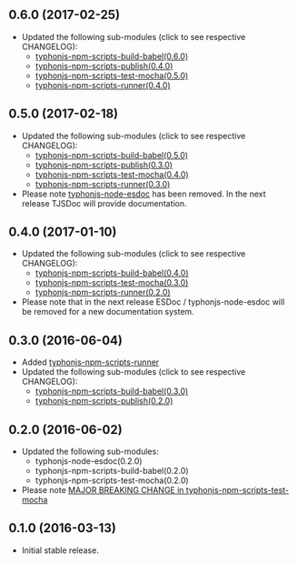 ## 0.6.0 (2017-02-25)
- Updated the following sub-modules (click to see respective CHANGELOG): 
  - [typhonjs-npm-scripts-build-babel(0.6.0)](https://github.com/typhonjs-node-npm-scripts/typhonjs-npm-scripts-build-babel/releases/tag/0.5.0)
  - [typhonjs-npm-scripts-publish(0.4.0)](https://github.com/typhonjs-node-npm-scripts/typhonjs-npm-scripts-publish/releases/tag/0.3.0)
  - [typhonjs-npm-scripts-test-mocha(0.5.0)](https://github.com/typhonjs-node-npm-scripts/typhonjs-npm-scripts-test-mocha/releases/tag/0.4.0)
  - [typhonjs-npm-scripts-runner(0.4.0)](https://github.com/typhonjs-node-npm-scripts/typhonjs-npm-scripts-runner/releases/tag/0.3.0)

## 0.5.0 (2017-02-18)
- Updated the following sub-modules (click to see respective CHANGELOG): 
  - [typhonjs-npm-scripts-build-babel(0.5.0)](https://github.com/typhonjs-node-npm-scripts/typhonjs-npm-scripts-build-babel/releases/tag/0.5.0)
  - [typhonjs-npm-scripts-publish(0.3.0)](https://github.com/typhonjs-node-npm-scripts/typhonjs-npm-scripts-publish/releases/tag/0.3.0)
  - [typhonjs-npm-scripts-test-mocha(0.4.0)](https://github.com/typhonjs-node-npm-scripts/typhonjs-npm-scripts-test-mocha/releases/tag/0.4.0)
  - [typhonjs-npm-scripts-runner(0.3.0)](https://github.com/typhonjs-node-npm-scripts/typhonjs-npm-scripts-runner/releases/tag/0.3.0)
- Please note [typhonjs-node-esdoc](https://www.npmjs.com/package/typhonjs-node-esdoc) has been removed. In the next release TJSDoc will provide documentation. 

## 0.4.0 (2017-01-10)
- Updated the following sub-modules (click to see respective CHANGELOG): 
  - [typhonjs-npm-scripts-build-babel(0.4.0)](https://github.com/typhonjs-node-npm-scripts/typhonjs-npm-scripts-build-babel/releases/tag/0.4.0)
  - [typhonjs-npm-scripts-test-mocha(0.3.0)](https://github.com/typhonjs-node-npm-scripts/typhonjs-npm-scripts-test-mocha/releases/tag/0.3.0)
  - [typhonjs-npm-scripts-runner(0.2.0)](https://github.com/typhonjs-node-npm-scripts/typhonjs-npm-scripts-runner/releases/tag/0.2.0)
- Please note that in the next release ESDoc / typhonjs-node-esdoc will be removed for a new documentation system.

## 0.3.0 (2016-06-04)
- Added [typhonjs-npm-scripts-runner](https://github.com/typhonjs-node-npm-scripts/typhonjs-npm-scripts-runner)
- Updated the following sub-modules (click to see respective CHANGELOG): 
  - [typhonjs-npm-scripts-build-babel(0.3.0)](https://github.com/typhonjs-node-npm-scripts/typhonjs-npm-scripts-build-babel/blob/master/CHANGELOG.md#030-2016-06-03)
  - [typhonjs-npm-scripts-publish(0.2.0)](https://github.com/typhonjs-node-npm-scripts/typhonjs-npm-scripts-publish/blob/master/CHANGELOG.md#020-2016-06-02)

## 0.2.0 (2016-06-02)
- Updated the following sub-modules: 
  - typhonjs-node-esdoc(0.2.0) 
  - typhonjs-npm-scripts-build-babel(0.2.0)
  - typhonjs-npm-scripts-test-mocha(0.2.0)
- Please note [MAJOR BREAKING CHANGE in typhonjs-npm-scripts-test-mocha ](https://github.com/typhonjs-node-npm-scripts/typhonjs-npm-scripts-test-mocha/blob/master/CHANGELOG.md#020-2016-06-02)

## 0.1.0 (2016-03-13)
- Initial stable release.
